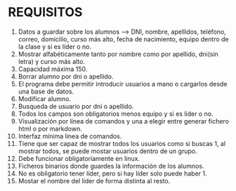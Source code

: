 # REQUISITOS

1. Datos a guardar sobre los alumnos --> DNI, nombre, apellidos, teléfono, correo, domicilio, curso más alto, fecha de nacimiento, equipo dentro de la clase y si es líder o no.
2. Mostrar alfabéticamente tanto por nombre como por apellido, dni(sin letra) y curso más alto.
3. Capacidad máxima 150.
4. Borrar alumno por dni o apellido.
5. El programa debe permitir introducir usuarios a mano o cargarlos desde una base de datos.
6. Modificar alumno.
7. Busqueda de usuario por dni o apellido.
8. Todos los campos son obligatorios menos equipo y si es líder o no.
9. Visualización por línea de comandos y una a elegir entre generar fichero html o por markdown.
10. Interfaz mínima linea de comandos.
11. Tiene que ser capaz de mostrar todos los usuarios como si buscas 1, al mostrar todos, se puede mostar usuarios dentro de un grupo.
12. Debe funcionar obligatoriamente en linux.
13. Ficheros binarios donde guardes la información de los alumnos.
14. No es obligatorio tener líder, pero si hay líder solo puede haber 1.
15. Mostar el nombre del líder de forma distinta al resto.
